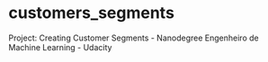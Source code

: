 # customers_segments
Project: Creating Customer Segments - Nanodegree Engenheiro de Machine Learning - Udacity
